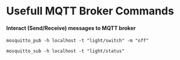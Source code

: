# Usefull MQTT Broker Commands

#### Interact (Send/Receive) messages to MQTT broker
```{bash}
mosquitto_pub -h localhost -t "light/switch" -m "off"
```
```{bash}
mosquitto_sub -h localhost -t "light/status"
```